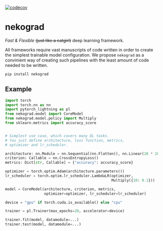 [![codecov](https://codecov.io/gh/arseniybelkov/nekograd/branch/master/graph/badge.svg?token=J49UF83POB)](https://codecov.io/gh/arseniybelkov/nekograd)
# nekograd
_Fast & Flexible_ ~~(just like a catgirl)~~ deep learning framework.
  
All frameworks require vast manuscripts of code written in order to
create the simplest trainable model configuration.
We propose `nekograd` as a convinient way of creating such pipelines
with the least amount of code needed to be written.
```bash
pip install nekograd
```

## Example

```python
import torch
import torch.nn as nn
import pytorch_lightning as pl
from nekograd.model import CoreModel
from nekograd.model.policy import Multiply
from sklearn.metrics import accuracy_score


# Simplest use case, which covers many DL tasks.
# You just define architecture, loss function, metrics,
# optimizer and lr_scheduler.

architecture: nn.Module = nn.Sequential(nn.Flatten(), nn.Linear(28 * 28, 10))
criterion: Callable = nn.CrossEntropyLoss()
metrics: Dict[str, Callable] = {"accuracy": accuracy_score}

optimizer = torch.optim.Adam(architecture.parameters())
lr_scheduler = torch.optim.lr_scheduler.LambdaLR(optimizer,
                                                 Multiply({10: 0.1}))

model = CoreModel(architecture, criterion, metrics,
                  optimizer=optimizer, lr_scheduler=lr_scheduler)

device = "gpu" if torch.cuda.is_available() else "cpu"

trainer = pl.Trainer(max_epochs=20, accelerator=device)

trainer.fit(model, datamodule=...)
trainer.test(model, datamodule=...)
```